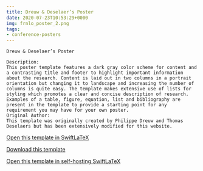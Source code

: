 ```yaml
---
title: Dreuw & Deselaer’s Poster
date: 2020-07-23T10:53:29+0000
img: frnlo_poster_2.png
tags:
- conference-posters
---
```

```
Dreuw & Deselaer’s Poster

Description:
This poster template features a dark gray color scheme for content and a contrasting title and footer to highlight important information about the research. Content is laid out in two columns in a portrait orientation but changing it to landscape and increasing the number of columns is quite easy. The template makes extensive use of lists for styling which promotes a clear and concise description of research. Examples of a table, figure, equation, list and bibliography are present in the template to provide a starting point for any requirement you may have for your own poster.
Original Author:
This template was originally created by Philippe Dreuw and Thomas Deselaers but has been extensively modified for this website.
```
[Open this template in SwiftLaTeX](https://www.swiftlatex.com/project.html?import=https://swiftlatex.github.io/LaTeXBoilerPlate/zips/rvgrq_conference_poster_2.zip&import_name=Dreuw%20%26%20Deselaer%E2%80%99s%20Poster)

[Download this template](https://swiftlatex.github.io/LaTeXBoilerPlate/zips/rvgrq_conference_poster_2.zip)

[Open this template in self-hosting SwiftLaTeX](http://localhost:3011/project.html?import=https://swiftlatex.github.io/LaTeXBoilerPlate/zips/rvgrq_conference_poster_2.zip&import_name=Dreuw%20%26%20Deselaer%E2%80%99s%20Poster)

